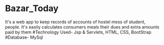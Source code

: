 # Bazar_Today
It's a web app to keep records of accounts of hostel mess of student, people. It's easily calculates consumers meals their dues and extra amounts paid by them
#Technology Used- Jsp & Servlets, HTML, CSS, BootStrap
#Database- MySql

